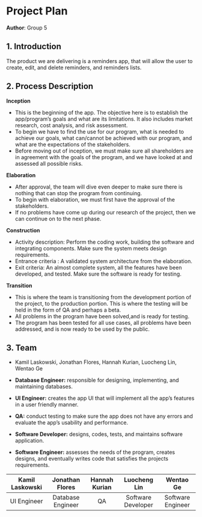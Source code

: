 # Project Plan

**Author**: Group 5

## 1. Introduction

The product we are delivering is a reminders app, that will allow the user to create, edit, and delete reminders, and reminders lists.

## 2. Process Description

**Inception** 
- This is the beginning of the app. The objective here is to establish the app/program’s goals and what are its limitations. It also includes market research, cost analysis, and risk assessment.
- To begin we have to find the use for our program, what is needed to achieve our goals, what can/cannot be achieved with our program, and what are the expectations of the stakeholders.
- Before moving out of inception, we must make sure all shareholders are in agreement with the goals of the program, and we have looked at and assessed all possible risks.

**Elaboration**
- After approval, the team will dive even deeper to make sure there is nothing that can stop the program from continuing. 
- To begin with elaboration, we must first have the approval of the stakeholders.
- If no problems have come up during our research of the project, then we can continue on to the next phase.

**Construction**
- Activity description: Perform the coding work, building the software and integrating components. Make sure the system meets design requirements.
- Entrance criteria : A validated system architecture from the elaboration.
- Exit criteria: An almost complete system, all the features have been developed, and tested. Make sure the software is ready for testing.


**Transition**
- This is where the team is transitioning from the development portion of the project, to the production portion. This is where the testing will be held in the form of QA and perhaps a beta.
- All problems in the program have been solved,and is ready for testing. 
- The program has been tested for all use cases, all problems have been addressed, and is now ready to be used by the public.


## 3. Team

- Kamil Laskowski, Jonathan Flores, Hannah Kurian, Luocheng Lin, Wentao Ge



- **Database Engineer:** responsible for designing, implementing, and maintaining databases.

- **UI Engineer:** creates the app UI that will implement all the app’s features in a user friendly manner.

- **QA:** conduct testing to make sure the app does not have any errors and evaluate the app’s usability and performance. 

- **Software Developer:** designs, codes, tests, and maintains software application.

- **Software Engineer:** assesses the needs of the program, creates designs, and eventually writes code that satisfies the projects requirements.

| Kamil Laskowski|Jonathan Flores |Hannah Kurian  |Luocheng Lin      |Wentao Ge        |
|:-------------:|:-------------:  |:-------------:|:-------------:   |:-------------:  |
|UI Engineer    |Database Engineer|QA             |Software Developer|Software Engineer|

